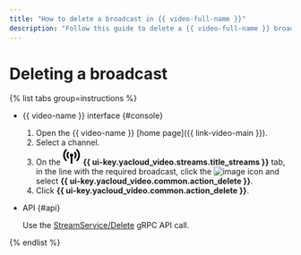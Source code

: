 ```yaml
---
title: "How to delete a broadcast in {{ video-full-name }}"
description: "Follow this guide to delete a {{ video-full-name }} broadcast."
---
```


# Deleting a broadcast

{% list tabs group=instructions %}

- {{ video-name }} interface {#console}

   1. Open the {{ video-name }} [home page]({{ link-video-main }}).
   1. Select a channel.
   1. On the ![image](../../../_assets/console-icons/antenna-signal.svg) **{{ ui-key.yacloud_video.streams.title_streams }}** tab, in the line with the required broadcast, click the ![image](../../../_assets/console-icons/ellipsis.svg) icon and select **{{ ui-key.yacloud_video.common.action_delete }}**.
   1. Click **{{ ui-key.yacloud_video.common.action_delete }}**.

- API {#api}

   Use the [StreamService/Delete](../../api-ref/grpc/stream_service.md#Delete) gRPC API call.

{% endlist %}